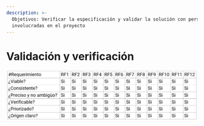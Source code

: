 ```yaml
---
description: >-
  Objetivos: Verificar la especificación y validar la solución con personas no
  involucradas en el proyecto
---
```


# Validación y verificación

![](.gitbook/assets/tabla.png)
